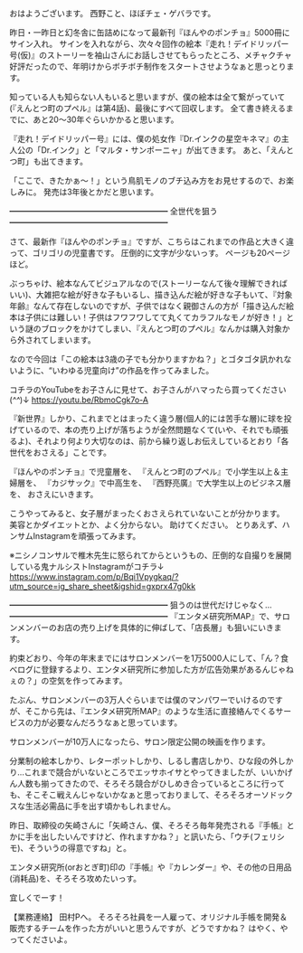 おはようございます。
西野こと、ほぼチェ・ゲバラです。

昨日・一昨日と幻冬舎に缶詰めになって最新刊『ほんやのポンチョ』5000冊にサイン入れ。
サインを入れながら、次々々回作の絵本『走れ！デイドリッパー号(仮)』のストーリーを袖山さんにお話しさせてもらったところ、メチャクチャ好評だったので、年明けからボチボチ制作をスタートさせようなぁと思っとります。

知っている人も知らない人もいると思いますが、僕の絵本は全て繋がっていて(『えんとつ町のプペル』は第4話)、最後にすべて回収します。
全て書き終えるまでに、あと20～30年ぐらいかかると思います。

『走れ！デイドリッパー号』には、僕の処女作『Dr.インクの星空キネマ』の主人公の「Dr.インク」と「マルタ・サンポーニャ」が出てきます。
あと、「えんとつ町」も出てきます。

「ここで、きたかぁ～！」という鳥肌モノのブチ込み方をお見せするので、お楽しみに。
発売は3年後とかだと思います。

━━━━━━━━━━━━━━━━━━━━
全世代を狙う
━━━━━━━━━━━━━━━━━━━━

さて、最新作『ほんやのポンチョ』ですが、こちらはこれまでの作品と大きく違って、ゴリゴリの児童書です。
圧倒的に文字が少ないっす。
ページも20ページほど。

ぶっちゃけ、絵本なんてビジュアルなので(ストーリーなんて後々理解できればいい)、大雑把な絵が好きな子もいるし、描き込んだ絵が好きな子もいて、『対象年齢』なんて存在しないのですが、子供ではなく親御さんの方が「描き込んだ絵本は子供には難しい！子供はフワフワしてて丸くてカラフルなモノが好き！」という謎のブロックをかけてしまい、『えんとつ町のプペル』なんかは購入対象から外されてしまいます。

なので今回は「この絵本は3歳の子でも分かりますかね？」とゴタゴタ訊かれないように、“いわゆる児童向け”の作品を作ってみました。

コチラのYouTubeをお子さんに見せて、お子さんがハマったら買ってください(*^^*)↓
https://youtu.be/RbmoCgk7o-A

『新世界』しかり、これまでとはまったく違う層(個人的には苦手な層)に球を投げているので、本の売り上げが落ちようが全然問題なくて(いや、それでも頑張るよ)、それより何より大切なのは、前から繰り返しお伝えしているとおり「各世代をおさえる」ことです。

『ほんやのポンチョ』で児童層を、
『えんとつ町のプペル』で小学生以上＆主婦層を、
『カジサック』で中高生を、
『西野亮廣』で大学生以上のビジネス層を、
おさえにいきます。

こうやってみると、女子層がまったくおさえられていないことが分かります。
美容とかダイエットとか、よく分からない。
助けてください。
とりあえず、ハンサムInstagramを頑張ってみます。

※ニシノコンサルで椎木先生に怒られてからというもの、圧倒的な自撮りを展開している鬼ナルシストInstagramがコチラ↓
https://www.instagram.com/p/Bqi1Vpygkaq/?utm_source=ig_share_sheet&igshid=gxprx47g0kk

━━━━━━━━━━━━━━━━━━━━
狙うのは世代だけじゃなく…
━━━━━━━━━━━━━━━━━━━━
『エンタメ研究所MAP』で、サロンメンバーのお店の売り上げを具体的に伸ばして、「店長層」も狙いにいきます。

約束どおり、今年の年末までにはサロンメンバーを1万5000人にして、「ん？食べログに登録するより、エンタメ研究所に参加した方が広告効果があるんじゃねぇの？」の空気を作ってみます。

たぶん、サロンメンバーの3万人ぐらいまでは僕のマンパワーでいけるのですが、そこから先は、『エンタメ研究所MAP』のような生活に直接絡んでくるサービスの力が必要なんだろうなぁと思っています。

サロンメンバーが10万人になったら、サロン限定公開の映画を作ります。

分業制の絵本しかり、レターポットしかり、しるし書店しかり、ひな段の外しかり…これまで競合がいないところでエッサホイサとやってきましたが、いいかげん人数も揃ってきたので、そろそろ競合がひしめき合っているところに行っても、そこそこ戦えんじゃないかなぁと思っておりまして、そろそろオーソドックスな生活必需品に手を出す頃かもしれません。

昨日、取締役の矢崎さんに「矢崎さん、僕、そろそろ毎年発売される『手帳』とかに手を出したいんですけど、作れますかね？」と訊いたら、「ウチ(フェリシモ)、そういうの得意ですね」と。

エンタメ研究所(orおとぎ町)印の『手帳』や『カレンダー』や、その他の日用品(消耗品)を、そろそろ攻めたいっす。

宜しくでーす！

【業務連絡】
田村Pへ。
そろそろ社員を一人雇って、オリジナル手帳を開発＆販売するチームを作った方がいいと思うんですが、どうですかね？
はやく、やってくださいよ。
